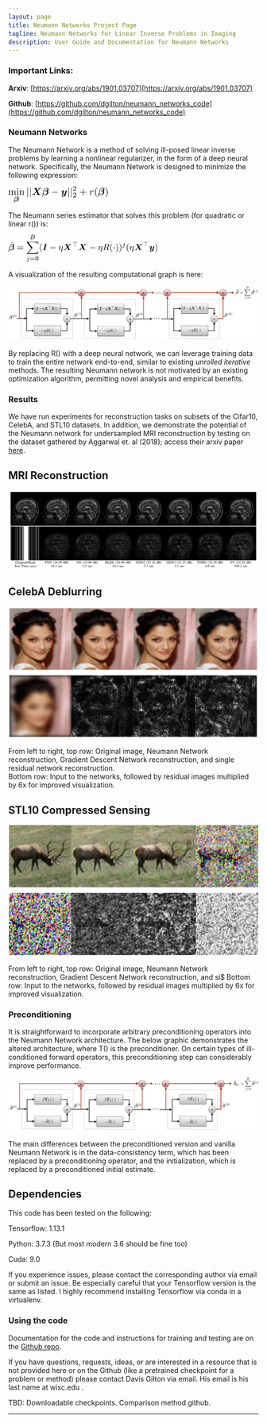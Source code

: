 ```yaml
---
layout: page
title: Neumann Networks Project Page
tagline: Neumann Networks for Linear Inverse Problems in Imaging
description: User Guide and Documentation for Neumann Networks
---
```


### Important Links:

**Arxiv**: [https://arxiv.org/abs/1901.03707](https://arxiv.org/abs/1901.03707)  

**Github**: [https://github.com/dgilton/neumann_networks_code](https://github.com/dgilton/neumann_networks_code)

### Neumann Networks
The Neumann Network is a method of solving ill-posed linear inverse
problems by learning a nonlinear regularizer, in the form of a deep
neural network. Specifically, the Neumann Network is designed to minimize
the following expression:

<img src="images/optimization_problem.png" width="200">

The Neumann series estimator that solves this problem (for quadratic or linear r()) is:  

<img src="images/neumann_estimator.png" width="300">

A visualization of the resulting computational graph is here:  

![Neumann Network](images/netfig_nn.png)  

By replacing R() with a deep neural network, we can leverage training data to train the entire network 
end-to-end, similar to existing *unrolled iterative* methods. The resulting Neumann network is not 
motivated by an existing optimization algorithm, permitting novel analysis and empirical benefits.



### Results

We have run experiments for reconstruction tasks on subsets of the Cifar10, CelebA, and STL10 datasets. In 
addition, we demonstrate the potential of the Neumann network for undersampled MRI reconstruction 
by testing on the dataset gathered by Aggarwal et. al (2018); access their arxiv paper 
[here](https://arxiv.org/abs/1712.02862).  

## MRI Reconstruction

![MRI Results](images/mri_results.png)  

## CelebA Deblurring

![CelebA Deblur](images/celeba_deblur.png)  

From left to right, top row: Original image, Neumann Network reconstruction, Gradient Descent Network reconstruction, and single residual network reconstruction.  
Bottom row: Input to the networks, followed by residual images multiplied by 6x for improved visualization.

## STL10 Compressed Sensing

![STL10 CS8](images/stl10_cs.png)  

From left to right, top row: Original image, Neumann Network reconstruction, Gradient Descent Network reconstruction, and si$
Bottom row: Input to the networks, followed by residual images multiplied by 6x for improved visualization.

### Preconditioning
It is straightforward to incorporate arbitrary preconditioning operators
into the Neumann Network architecture. The below graphic demonstrates
the altered architecture, where T() is the preconditioner. On certain 
types of ill-conditioned forward operators, this preconditioning step can 
considerably improve performance. 

![Preconditioned Network](images/netfig_pnn.png)  

The main differences between the preconditioned version and vanilla Neumann Network is in the 
data-consistency term, which has been replaced by a preconditioning operator, and the initialization,
which is replaced by a preconditioned initial estimate.



## Dependencies
This code has been tested on the following:

Tensorflow: 1.13.1

Python: 3.7.3 (But most modern 3.6 should be fine too)

Cuda: 9.0

If you experience issues, please contact the corresponding author via email or submit an issue.
Be especially careful that your Tensorflow version is the same as listed.
I highly recommend installing Tensorflow via conda in a virtualenv.

### Using the code
Documentation for the code and instructions for training and testing are on the 
[Github repo](https://github.com/dgilton/neumann_networks_code).  

If you have questions, requests, ideas, or are interested in a resource that is not provided 
here or on the Github (like a pretrained checkpoint for a problem or method) please contact
Davis Gilton via email. His email is his last name at wisc.edu .

TBD: Downloadable checkpoints. Comparison method github.


---


